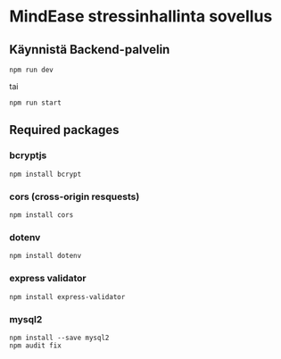 # MindEase stressinhallinta sovellus
## Käynnistä Backend-palvelin
```
npm run dev
```
tai
```
npm run start
```

## Required packages
### bcryptjs
```
npm install bcrypt
```

### cors (cross-origin resquests)
```
npm install cors
```
### dotenv
```
npm install dotenv
```

### express validator
```
npm install express-validator
```

### mysql2
```
npm install --save mysql2
npm audit fix
```

